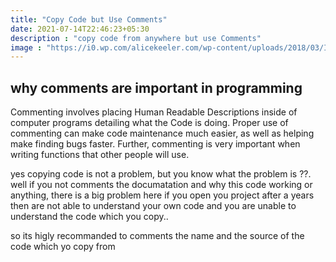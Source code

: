 ```yaml
---
title: "Copy Code but Use Comments"
date: 2021-07-14T22:46:23+05:30
description : "copy code from anywhere but use Comments"
image : "https://i0.wp.com/alicekeeler.com/wp-content/uploads/2018/03/If-you-can-copy-and-paste-you-can-code.png?fit=300%2C300&ssl=1"
---
```


## why comments are important in programming
Commenting involves placing Human Readable Descriptions inside of computer programs detailing what the Code is doing. Proper use of commenting can make code maintenance much easier, as well as helping make finding bugs faster. Further, commenting is very important when writing functions that other people will use.

yes copying code is not a problem, but you know what the problem is ??. well if you not comments the documatation and why this code working or anything, there is a big problem here if you open you project after a years then are not able to understand your own code and you are unable to understand the  code which you copy..

so its higly recommanded to comments the name and the source of the code which yo copy from